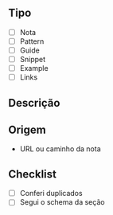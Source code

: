 ## Tipo
- [ ] Nota
- [ ] Pattern
- [ ] Guide
- [ ] Snippet
- [ ] Example
- [ ] Links

## Descrição

## Origem
- URL ou caminho da nota

## Checklist
- [ ] Conferi duplicados
- [ ] Segui o schema da seção
